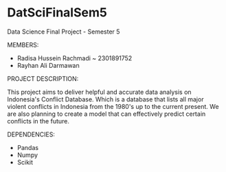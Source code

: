 # DatSciFinalSem5
Data Science Final Project - Semester 5

MEMBERS:
- Radisa Hussein Rachmadi ~ 2301891752
- Rayhan Ali Darmawan

PROJECT DESCRIPTION:

This project aims to deliver helpful and accurate data analysis on Indonesia's Conflict Database. Which is a database that lists all major violent conflicts in Indonesia from the 1980's up to the current present. We are also planning to create a model that can effectively predict certain conflicts in the future.

DEPENDENCIES:
- Pandas
- Numpy
- Scikit


